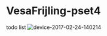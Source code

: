 # VesaFrijling-pset4
todo list
![device-2017-02-24-140214](https://cloud.githubusercontent.com/assets/25686438/23653074/7ba3af88-032b-11e7-9ed5-b6c7e388fa2e.png)
